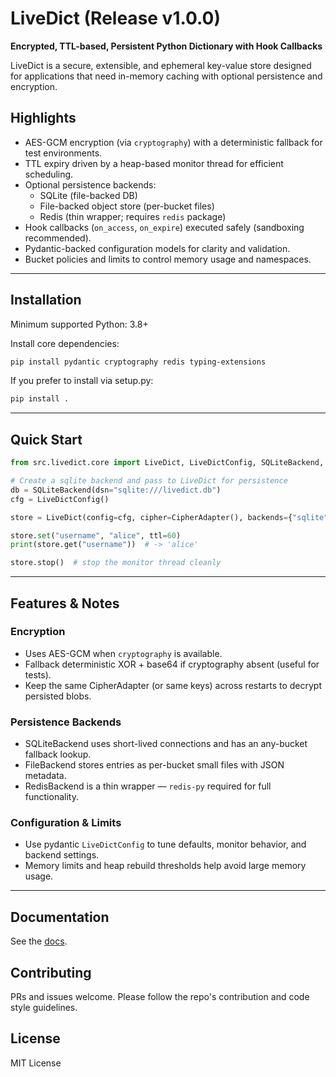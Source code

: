 # LiveDict (Release v1.0.0)

**Encrypted, TTL-based, Persistent Python Dictionary with Hook Callbacks**

LiveDict is a secure, extensible, and ephemeral key-value store designed for applications that need in-memory caching with optional persistence and encryption.

## Highlights
* AES-GCM encryption (via `cryptography`) with a deterministic fallback for test environments.
* TTL expiry driven by a heap-based monitor thread for efficient scheduling.
* Optional persistence backends:
  - SQLite (file-backed DB)
  - File-backed object store (per-bucket files)
  - Redis (thin wrapper; requires `redis` package)
* Hook callbacks (`on_access`, `on_expire`) executed safely (sandboxing recommended).
* Pydantic-backed configuration models for clarity and validation.
* Bucket policies and limits to control memory usage and namespaces.

---

## Installation

Minimum supported Python: 3.8+

Install core dependencies:
```bash
pip install pydantic cryptography redis typing-extensions
```

If you prefer to install via setup.py:
```bash
pip install .
```

---

## Quick Start

```python
from src.livedict.core import LiveDict, LiveDictConfig, SQLiteBackend, CipherAdapter

# Create a sqlite backend and pass to LiveDict for persistence
db = SQLiteBackend(dsn="sqlite:///livedict.db")
cfg = LiveDictConfig()

store = LiveDict(config=cfg, cipher=CipherAdapter(), backends={"sqlite": db})

store.set("username", "alice", ttl=60)
print(store.get("username"))  # -> 'alice'

store.stop()  # stop the monitor thread cleanly
```

---

## Features & Notes

### Encryption
* Uses AES-GCM when `cryptography` is available.
* Fallback deterministic XOR + base64 if cryptography absent (useful for tests).
* Keep the same CipherAdapter (or same keys) across restarts to decrypt persisted blobs.

### Persistence Backends
* SQLiteBackend uses short-lived connections and has an any-bucket fallback lookup.
* FileBackend stores entries as per-bucket small files with JSON metadata.
* RedisBackend is a thin wrapper — `redis-py` required for full functionality.

### Configuration & Limits
* Use pydantic `LiveDictConfig` to tune defaults, monitor behavior, and backend settings.
* Memory limits and heap rebuild thresholds help avoid large memory usage.

---

## Documentation
See the [docs](https://github.com/hemanshu03/LiveDictDocumentations/blob/1e93dbb91c8d4488a8fb9284974e82d23a2bd3a1/APIv1-0-0-release.md).

## Contributing
PRs and issues welcome. Please follow the repo's contribution and code style guidelines.

## License
MIT License
